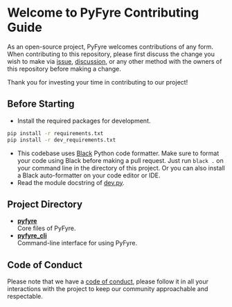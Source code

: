 # Welcome to PyFyre Contributing Guide
As an open-source project, PyFyre welcomes contributions of any form.  
When contributing to this repository, please first discuss the change you wish to make via [issue](https://github.com/pyfyre/pyfyre/issues), [discussion](https://github.com/pyfyre/pyfyre/discussions), or any other method with the owners of this repository before making a change.

Thank you for investing your time in contributing to our project!

## Before Starting
- Install the required packages for development.
```bash
pip install -r requirements.txt
pip install -r dev_requirements.txt
```
- This codebase uses [Black](https://github.com/psf/black) Python code formatter.
  Make sure to format your code using Black before making a pull request.
  Just run `black .` on your command line in the directory of this project.
  Or you can also install a Black auto-formatter on your code editor or IDE.
- Read the module docstring of [dev.py](dev.py).

## Project Directory
- [**pyfyre**](pyfyre)  
Core files of PyFyre.
- [**pyfyre_cli**](pyfyre_cli)  
Command-line interface for using PyFyre.

## Code of Conduct
Please note that we have a [code of conduct](CODE_OF_CONDUCT.md), please follow it in all your interactions with the project to keep our community approachable and respectable.
